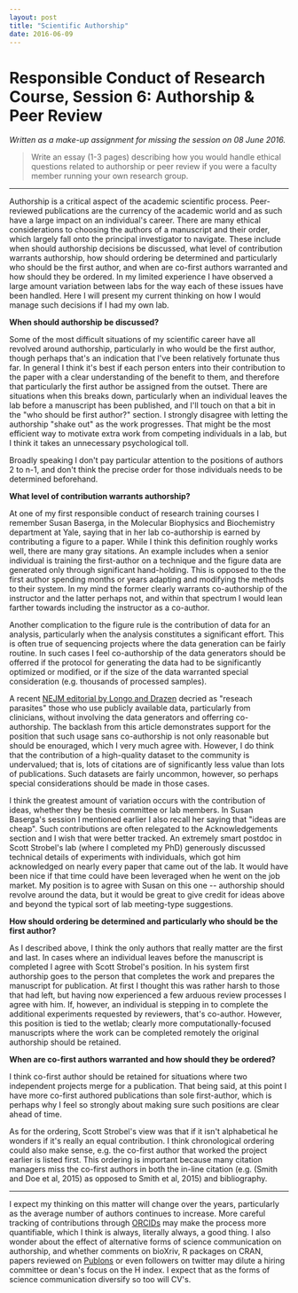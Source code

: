 ```yaml
---
layout: post
title: "Scientific Authorship"
date: 2016-06-09
---
```


# Responsible Conduct of Research Course, Session 6: Authorship & Peer Review
_Written as a make-up assignment for missing the session on 08 June 2016._

>Write an essay (1-3 pages) describing how you would handle ethical questions related to authorship or peer review if you were a faculty member running your own research group. 

***

Authorship is a critical aspect of the academic scientific process. Peer-reviewed publications are the currency of the academic world and as such have a large impact on an individual's career. There are many ethical considerations to choosing the authors of a manuscript and their order, which largely fall onto the principal investigator to navigate. These include when should authorship decisions be discussed, what level of contribution warrants authorship, how should ordering be determined and particularly who should be the first author, and when are co-first authors warranted and how should they be ordered. In my limited experience I have observed a large amount variation between labs for the way each of these issues have been handled. Here I will present my current thinking on how I would manage such decisions if I had my own lab.


__When should authorship be discussed?__

Some of the most difficult situations of my scientific career have all revolved around authorship, particularly in who would be the first author, though perhaps that's an indication that I've been relatively fortunate thus far. In general I think it's best if each person enters into their contribution to the paper with a clear understanding of the benefit to them, and therefore that particularly the first author be assigned from the outset. There are situations when this breaks down, particularly when an individual leaves the lab before a manuscript has been published, and I'll touch on that a bit in the "who should be first author?" section. I strongly disagree with letting the authorship "shake out" as the work progresses. That might be the most efficient way to motivate extra work from competing individuals in a lab, but I think it takes an unnecessary psychological toll. 

Broadly speaking I don't pay particular attention to the positions of authors 2 to n-1, and don't think the precise order for those individuals needs to be determined beforehand.

__What level of contribution warrants authorship?__

At one of my first responsible conduct of research training courses I remember Susan Baserga, in the Molecular Biophysics and Biochemistry department at Yale, saying that in her lab co-authorship is earned by contributing a figure to a paper. While I think this definition roughly works well, there are many gray sitations. An example includes when a senior individual is training the first-author on a technique and the figure data are generated only through significant hand-holding. This is opposed to the the first author spending months or years adapting and modifying the methods to their system. In my mind the former clearly warrants co-authorship of the instructor and the latter perhaps not, and within that spectrum I would lean farther towards including the instructor as a co-author.

Another complication to the figure rule is the contribution of data for an analysis, particularly when the analysis constitutes a significant effort. This is often true of sequencing projects where the data generation can be fairly routine. In such cases I feel co-authorship of the data generators should be offerred if the protocol for generating the data had to be significantly optimized or modified, or if the size of the data warranted special consideration (e.g. thousands of processed samples). 

A recent [NEJM editorial by Longo and Drazen](http://www.nejm.org/doi/full/10.1056/NEJMe1516564#t=article) decried as "reseach parasites" those who use publicly available data, particularly from clinicians, without involving the data generators and offerring co-authorship. The backlash from this article demonstrates support for the position that such usage sans co-authorship is not only reasonable but should be enouraged, which I very much agree with. However, I do think that the contribution of a high-quality dataset to the community is undervalued; that is, lots of citations are of significantly less value than lots of publications. Such datasets are fairly uncommon, however, so perhaps special considerations should be made in those cases. 

I think the greatest amount of variation occurs with the contribution of ideas, whether they be thesis committee or lab members. In Susan Baserga's session I mentioned earlier I also recall her saying that "ideas are cheap". Such contributions are often relegated to the Acknowledgements section and I wish that were better tracked. An extremely smart postdoc in Scott Strobel's lab (where I completed my PhD) generously discussed technical details of experiments with individuals, which got him acknowledged on nearly every paper that came out of the lab. It would have been nice if that time could have been leveraged when he went on the job market. My position is to agree with Susan on this one -- authorship should revolve around the data, but it would be great to give credit for ideas above and beyond the typical sort of lab meeting-type suggestions.

__How should ordering be determined and particularly who should be the first author?__

As I described above, I think the only authors that really matter are the first and last. In cases where an individual leaves before the manuscript is completed I agree with Scott Strobel's position. In his system first authorship goes to the person that completes the work and prepares the manuscript for publication. At first I thought this was rather harsh to those that had left, but having now experienced a few arduous review processes I agree with him. If, however, an individual is stepping in to complete the additional experiments requested by reviewers, that's co-author. However, this position is tied to the wetlab; clearly more computationally-focused manuscripts where the work can be completed remotely the original authorship should be retained. 

__When are co-first authors warranted and how should they be ordered?__

I think co-first author should be retained for situations where two independent projects merge for a publication. That being said, at this point I have more co-first authored publications than sole first-author, which is perhaps why I feel so strongly about making sure such positions are clear ahead of time. 

As for the ordering, Scott Strobel's view was that if it isn't alphabetical he wonders if it's really an equal contribution. I think chronological ordering could also make sense, e.g. the co-first author that worked the project earlier is listed first. This ordering is important because many citation managers miss the co-first authors in both the in-line citation (e.g. (Smith and Doe et al, 2015) as opposed to Smith et al, 2015) and bibliography.  

***

I expect my thinking on this matter will change over the years, particularly as the average number of authors continues to increase. More careful tracking of contributions through [ORCIDs](http://orcid.org/) may make the process more quantifiable, which I think is always, literally always, a good thing. I also wonder about the effect of alternative forms of science communication on authorship, and whether comments on bioXriv, R packages on CRAN, papers reviewed on [Publons](https://publons.com/) or even followers on twitter may dilute a hiring committee or dean's focus on the H index. I expect that as the forms of science communication diversify so too will CV's. 






